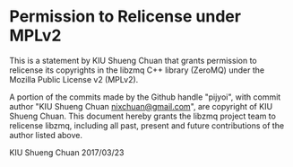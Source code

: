 # Permission to Relicense under MPLv2

This is a statement by KIU Shueng Chuan
that grants permission to relicense its copyrights in the libzmq C++
library (ZeroMQ) under the Mozilla Public License v2 (MPLv2).

A portion of the commits made by the Github handle "pijyoi", with
commit author "KIU Shueng Chuan <nixchuan@gmail.com>", are copyright of KIU Shueng Chuan.
This document hereby grants the libzmq project team to relicense libzmq, 
including all past, present and future contributions of the author listed above.

KIU Shueng Chuan
2017/03/23
